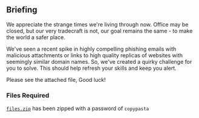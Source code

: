 ## Briefing

We appreciate the strange times we're living through now.
Office may be closed, but our very tradecraft is not, our goal remains the same - to make the world a safer place.

We've seen a recent spike in highly compelling phishing emails with malicious attachments or links to high quality replicas of websites with seemingly similar domain names.
So, we've created a quirky challenge for you to solve. This should help refresh your skills and keep you alert.

Please see the attached file, Good luck!

### Files Required

[`files.zip`](files.zip) has been zipped with a password of `copypasta`
